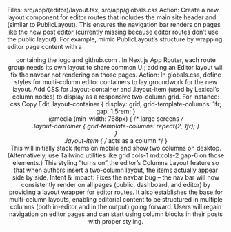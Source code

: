Files: src/app/(editor)/layout.tsx, src/app/globals.css
Action: Create a new layout component for editor routes that includes the main site header and <Navbar /> (similar to PublicLayout). This ensures the navigation bar renders on pages like the new post editor (currently missing because editor routes don’t use the public layout). For example, mimic PublicLayout’s structure by wrapping editor page content with a <header> containing the logo and <Navbar />
github.com
. In Next.js App Router, each route group needs its own layout to share common UI; adding an Editor layout will fix the navbar not rendering on those pages.
Action: In globals.css, define styles for multi-column editor containers to lay groundwork for the new layout. Add CSS for .layout-container and .layout-item (used by Lexical’s column nodes) to display as a responsive two-column grid. For instance:
css
Copy
Edit
.layout-container { display: grid; grid-template-columns: 1fr; gap: 1.5rem; }  
@media (min-width: 768px) { /* large screens */  
  .layout-container { grid-template-columns: repeat(2, 1fr); }  
}  
.layout-item { /* acts as a column */ }  
This will initially stack items on mobile and show two columns on desktop. (Alternatively, use Tailwind utilities like grid cols-1 md:cols-2 gap-6 on those elements.) This styling “turns on” the editor’s Columns Layout feature so that when authors insert a two-column layout, the items actually appear side by side.
Intent & Impact: Fixes the navbar bug – the nav bar will now consistently render on all pages (public, dashboard, and editor) by providing a layout wrapper for editor routes. It also establishes the base for multi-column layouts, enabling editorial content to be structured in multiple columns (both in-editor and in the output) going forward. Users will regain navigation on editor pages and can start using column blocks in their posts with proper styling.
